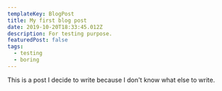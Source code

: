 ```yaml
---
templateKey: BlogPost
title: My first blog post
date: 2019-10-20T18:33:45.012Z
description: For testing purpose.
featuredPost: false
tags:
  - testing
  - boring
---
```

This is a post I decide to write because I don't know what else to write.
